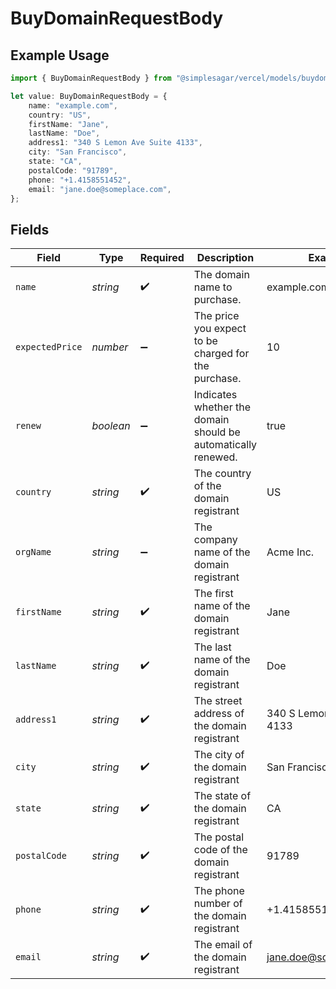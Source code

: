 # BuyDomainRequestBody

## Example Usage

```typescript
import { BuyDomainRequestBody } from "@simplesagar/vercel/models/buydomainop.js";

let value: BuyDomainRequestBody = {
    name: "example.com",
    country: "US",
    firstName: "Jane",
    lastName: "Doe",
    address1: "340 S Lemon Ave Suite 4133",
    city: "San Francisco",
    state: "CA",
    postalCode: "91789",
    phone: "+1.4158551452",
    email: "jane.doe@someplace.com",
};
```

## Fields

| Field                                                         | Type                                                          | Required                                                      | Description                                                   | Example                                                       |
| ------------------------------------------------------------- | ------------------------------------------------------------- | ------------------------------------------------------------- | ------------------------------------------------------------- | ------------------------------------------------------------- |
| `name`                                                        | *string*                                                      | :heavy_check_mark:                                            | The domain name to purchase.                                  | example.com                                                   |
| `expectedPrice`                                               | *number*                                                      | :heavy_minus_sign:                                            | The price you expect to be charged for the purchase.          | 10                                                            |
| `renew`                                                       | *boolean*                                                     | :heavy_minus_sign:                                            | Indicates whether the domain should be automatically renewed. | true                                                          |
| `country`                                                     | *string*                                                      | :heavy_check_mark:                                            | The country of the domain registrant                          | US                                                            |
| `orgName`                                                     | *string*                                                      | :heavy_minus_sign:                                            | The company name of the domain registrant                     | Acme Inc.                                                     |
| `firstName`                                                   | *string*                                                      | :heavy_check_mark:                                            | The first name of the domain registrant                       | Jane                                                          |
| `lastName`                                                    | *string*                                                      | :heavy_check_mark:                                            | The last name of the domain registrant                        | Doe                                                           |
| `address1`                                                    | *string*                                                      | :heavy_check_mark:                                            | The street address of the domain registrant                   | 340 S Lemon Ave Suite 4133                                    |
| `city`                                                        | *string*                                                      | :heavy_check_mark:                                            | The city of the domain registrant                             | San Francisco                                                 |
| `state`                                                       | *string*                                                      | :heavy_check_mark:                                            | The state of the domain registrant                            | CA                                                            |
| `postalCode`                                                  | *string*                                                      | :heavy_check_mark:                                            | The postal code of the domain registrant                      | 91789                                                         |
| `phone`                                                       | *string*                                                      | :heavy_check_mark:                                            | The phone number of the domain registrant                     | +1.4158551452                                                 |
| `email`                                                       | *string*                                                      | :heavy_check_mark:                                            | The email of the domain registrant                            | jane.doe@someplace.com                                        |
